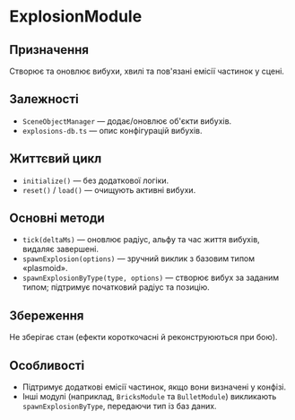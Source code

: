 # ExplosionModule

## Призначення
Створює та оновлює вибухи, хвилі та пов'язані емісії частинок у сцені.

## Залежності
- `SceneObjectManager` — додає/оновлює об'єкти вибухів.
- `explosions-db.ts` — опис конфігурацій вибухів.

## Життєвий цикл
- `initialize()` — без додаткової логіки.
- `reset()` / `load()` — очищують активні вибухи.

## Основні методи
- `tick(deltaMs)` — оновлює радіус, альфу та час життя вибухів, видаляє завершені.
- `spawnExplosion(options)` — зручний виклик з базовим типом «plasmoid».
- `spawnExplosionByType(type, options)` — створює вибух за заданим типом; підтримує початковий радіус та позицію.

## Збереження
Не зберігає стан (ефекти короткочасні й реконструюються при бою).

## Особливості
- Підтримує додаткові емісії частинок, якщо вони визначені у конфізі.
- Інші модулі (наприклад, `BricksModule` та `BulletModule`) викликають `spawnExplosionByType`, передаючи тип із баз даних.
